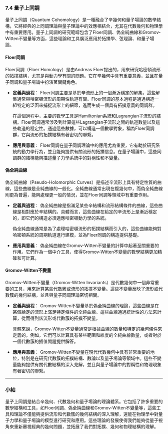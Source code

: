 ### 7.4 量子上同調

量子上同調（Quantum Cohomology）是一種融合了辛幾何和量子場論的數學結構，它將經典的上同調理論與量子理論中的效應相結合，尤其在代數幾何和物理學中有重要應用。量子上同調的研究範疇包含了Floer同調、偽全純曲線和Gromov-Witten不變量等方面，這些理論和工具廣泛應用於拓撲學、弦理論、和量子場論。

#### Floer同調

Floer同調（Floer Homology）是由Andreas Floer提出的，用來研究哈密頓流形的拓撲結構，尤其是與動力學有關的問題。它在辛幾何中具有重要意義，並且在量子同調和量子場論中扮演著關鍵角色。

- **定義與過程**：
  Floer同調主要是基於辛流形上的一個漸近穩定的解集，這些解集通常與哈密頓流形的周期性軌道有關。Floer同調的基本過程是通過構造一組特定的泛函來捕捉流形上的細節，進而生成一個具有拓撲意義的同調群。
  
  在這個過程中，主要的數學工具是Hamiltonian系統和Lagrangian子流形的結構。Floer同調通常涉及到計算這些Lagrangian子流形之間的軌道數量以及這些軌道的穩定性。通過這些數據，可以構造一個數學對象，稱為Floer同調群，它與流形的拓撲結構有著密切的聯繫。

- **應用與意義**：
  Floer同調在量子同調理論中的應用尤為重要，它有助於研究系統的動力學行為，並且能夠提供有關流形的拓撲信息。在量子場論中，這些同調群的結構能夠描述量子力學系統中的對稱性和不變量。

#### 偽全純曲線

偽全純曲線（Pseudo-Holomorphic Curves）是描述辛流形上具有特定性質的曲線，這些曲線是全純曲線的一般化。全純曲線通常出現在複幾何中，而偽全純曲線則更為普遍，能夠處理更一般的情況，並在Floer同調等領域中有重要作用。

- **定義與過程**：
  偽全純曲線是指滿足某些辛結構和流形結構條件的曲線，這些曲線是相對應於辛結構的。具體而言，這些曲線在給定的辛流形上是漸近穩定的，即它們的構造必須適應哈密頓動力學的系統。
  
  偽全純曲線通常是為了處理哈密頓流形的拓撲結構而引入的，這些曲線能夠對哈密頓系統的周期軌道進行建模，並為Floer同調的構造提供基礎。

- **應用與意義**：
  偽全純曲線在Gromov-Witten不變量的計算中起著至關重要的作用。它們作為一個中介工具，使得Gromov-Witten不變量的數學結構更加精確和可計算。

#### Gromov-Witten不變量

Gromov-Witten不變量（Gromov-Witten Invariants）是代數幾何中一個非常重要的工具，用來計算某些代數簇或流形的拓撲不變量。這些不變量反映了流形或代數簇的幾何結構，並且與量子同調理論密切相關。

- **定義與過程**：
  Gromov-Witten不變量基於偽全純曲線的理論，這些曲線是在某個給定的流形上滿足特定條件的全純曲線。這些曲線通過統計性的方法來計算，從而得到該流形或代數簇的拓撲不變量。

  具體來說，Gromov-Witten不變量通常是根據曲線的數量和特定的幾何條件來定義的。例如，它們可以計算具有某些範圍和維度的全純曲線數量，或者對於一個代數簇的插值問題提供解答。

- **應用與意義**：
  Gromov-Witten不變量在現代代數幾何中具有非常重要的地位，特別是在研究代數簇的拓撲結構、數論以及量子場論等領域中。這些不變量能夠提供有關代數結構的深入見解，並且與量子場論中的對稱性和物理現象有著密切的聯繫。

---

### 小結

量子上同調是結合辛幾何、代數幾何和量子場論的理論體系。它包括了許多重要的數學結構和工具，如Floer同調、偽全純曲線和Gromov-Witten不變量等，這些工具和理論不僅能夠提供流形和代數簇的幾何結構的深入理解，還能在物理學中對量子力學和量子場論的模型進行研究和應用。這些理論的發展使得我們能夠從量子視角來重新審視經典的幾何問題，並拓展了我們對拓撲、幾何和物理結構的理解。